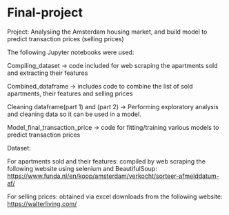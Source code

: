 # Final-project

Project: Analysiing the Amsterdam housing market, and build model to predict transaction prices (selling prices)

The following Jupyter notebooks were used:

Compiling_dataset → code included for web scraping the apartments sold and extracting their features

Combined_dataframe → includes code to combine the list of sold apartments, their features and selling prices

Cleaning dataframe(part 1) and (part 2) → Performing exploratory analysis and cleaning data so it can be used in a model.  

Model_final_transaction_price → code for fitting/training various models to predict transaction prices

Dataset:

For apartments sold and their features: compiled by web scraping the following website using selenium and BeautifulSoup:
https://www.funda.nl/en/koop/amsterdam/verkocht/sorteer-afmelddatum-af/

For selling prices: obtained via excel downloads from the following website:
https://walterliving.com/

